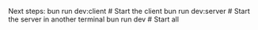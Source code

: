 Next steps:
  bun run dev:client   # Start the client
  bun run dev:server   # Start the server in another terminal
  bun run dev          # Start all
